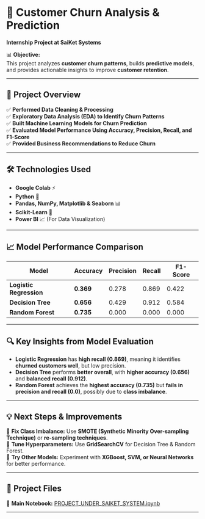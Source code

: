 # 🚀 Customer Churn Analysis & Prediction  
**Internship Project at SaiKet Systems**  

📊 **Objective:**  
This project analyzes **customer churn patterns**, builds **predictive models**, and provides actionable insights to improve **customer retention**.  

---

## 📌 Project Overview  
✅ **Performed Data Cleaning & Processing**  
✅ **Exploratory Data Analysis (EDA) to Identify Churn Patterns**  
✅ **Built Machine Learning Models for Churn Prediction**  
✅ **Evaluated Model Performance Using Accuracy, Precision, Recall, and F1-Score**  
✅ **Provided Business Recommendations to Reduce Churn**  

---

## 🛠 Technologies Used  
- **Google Colab** ⚡  
- **Python** 🐍  
- **Pandas, NumPy, Matplotlib & Seaborn** 📊  
- **Scikit-Learn** 🤖  
- **Power BI** 📈 (For Data Visualization)  

---

## 📈 Model Performance Comparison  
| Model               | Accuracy  | Precision | Recall  | F1-Score |
|---------------------|----------|-----------|---------|----------|
| **Logistic Regression** | **0.369** | 0.278   | 0.869   | 0.422    |
| **Decision Tree**       | **0.656** | 0.429   | 0.912   | 0.584    |
| **Random Forest**       | **0.735** | 0.000   | 0.000   | 0.000    |

---

## 🔍 Key Insights from Model Evaluation  
- **Logistic Regression** has **high recall (0.869)**, meaning it identifies **churned customers well**, but low precision.  
- **Decision Tree** performs **better overall**, with **higher accuracy (0.656)** and **balanced recall (0.912)**.  
- **Random Forest** achieves the **highest accuracy (0.735)** but **fails in precision and recall (0.0)**, possibly due to **class imbalance**.  

---

## 💡 Next Steps & Improvements  
🔹 **Fix Class Imbalance:** Use **SMOTE (Synthetic Minority Over-sampling Technique)** or **re-sampling techniques**.  
🔹 **Tune Hyperparameters:** Use **GridSearchCV** for Decision Tree & Random Forest.  
🔹 **Try Other Models:** Experiment with **XGBoost, SVM, or Neural Networks** for better performance.  

---

## 📂 Project Files  
📌 **Main Notebook:** [PROJECT_UNDER_SAIKET_SYSTEM.ipynb](PROJECT_UNDER_SAIKET_SYSTEM.ipynb)  
 

---

